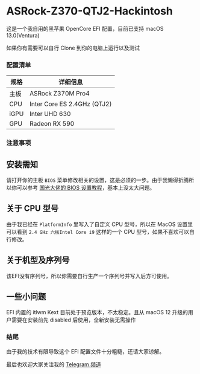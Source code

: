 # ASRock-Z370-QTJ2-Hackintosh

这是一个我自用的黑苹果 OpenCore EFI 配置，目前已支持 macOS 13.0(Ventura)

如果你有需要可以自行 Clone 到你的电脑上运行以及测试

### 配置清单

| 规格     | 详细信息                                     |
| -------- | ---------------------------------------- |
| 主板 | ASRock Z370M Pro4 |
| CPU | Inter Core ES 2.4GHz (QTJ2) |
| iGPU | Inter UHD 630 |
| GPU | Radeon RX 590 |

### 注意事项

## 安装需知

请打开你的主板 `BIOS` 菜单修改相关的设置，这是必须的一步。由于我懒得折腾所以你可以参考 [国光大佬的 BIOS 设置教程](https://apple.sqlsec.com/3-%E5%87%86%E5%A4%87%E5%B7%A5%E4%BD%9C/3-1.html)，基本上没太大问题。

## 关于 CPU 型号

由于我已经在 `PlatformInfo` 里写入了自定义 CPU 型号，所以在 MacOS 设置里可以看到 `2.4 GHz 六核Intel Core i9` 这样的一个 CPU 型号，如果不喜欢可以自行修改。

## 关于机型及序列号

该EFI没有序列号，所以你需要自行生产一个序列号并写入后方可使用。

## 一些小问题

EFI 内置的 itlwm Kext 目前处于预览版本，不太稳定。且从 macOS 12 升级的用户需要在安装前先 disabled 后使用，全新安装无需操作

### 结尾

由于我的技术有限导致这个 EFI 配置文件十分粗糙，还请大家谅解。

最后也欢迎大家关注我的 [Telegram 频道](https://t.me/keiko_gugu)
